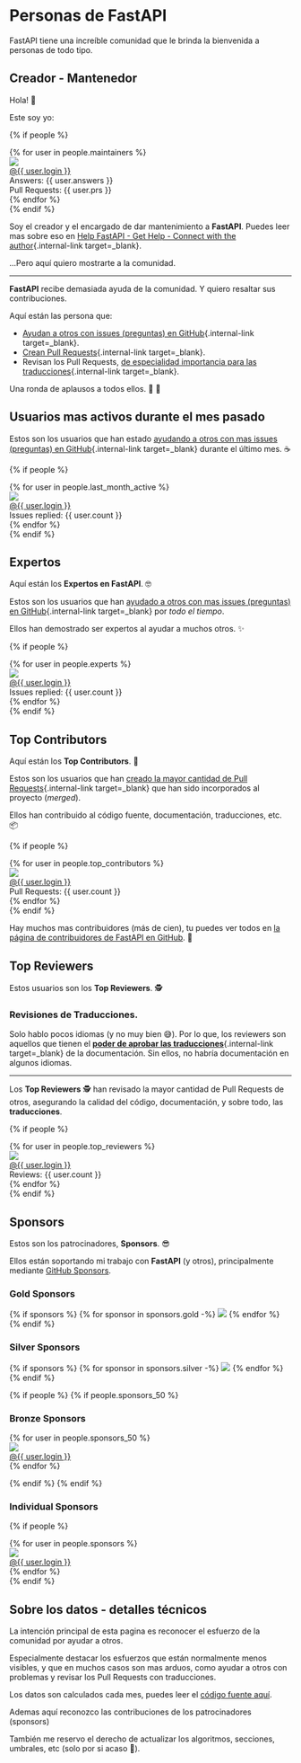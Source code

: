 # Personas de FastAPI

FastAPI tiene una increíble comunidad que le brinda la bienvenida a personas de todo tipo.

## Creador - Mantenedor

Hola! 👋

Este soy yo:

{% if people %}
<div class="user-list user-list-center">
{% for user in people.maintainers %}

<div class="user"><a href="{{ user.url }}" target="_blank"><div class="avatar-wrapper"><img src="{{ user.avatarUrl }}"/></div><div class="title">@{{ user.login }}</div></a> <div class="count">Answers: {{ user.answers }}</div><div class="count">Pull Requests: {{ user.prs }}</div></div>
{% endfor %}

</div>
{% endif %}

Soy el creador y el encargado de dar mantenimiento a **FastAPI**. Puedes leer mas sobre eso en [Help FastAPI - Get Help - Connect with the author](help-fastapi.md#conecta-con-el-autor){.internal-link target=_blank}.

...Pero aquí quiero mostrarte a la comunidad.

---

**FastAPI** recibe demasiada ayuda de la comunidad. Y quiero resaltar sus contribuciones.

Aquí están las persona que:

* [Ayudan a otros con issues (preguntas) en GitHub](help-fastapi.md#ayuda-a-otros-con-issues-de-github){.internal-link target=_blank}.
* [Crean Pull Requests](help-fastapi.md#crea-un-pull-request){.internal-link target=_blank}.
* Revisan los Pull Requests, [de especialidad importancia para las traducciones](contributing.md#translations){.internal-link target=_blank}.

Una ronda de aplausos a todos ellos. 👏 🙇

## Usuarios mas activos durante el mes pasado

Estos son los usuarios que han estado [ayudando a otros con mas issues (preguntas) en GitHub](help-fastapi.md#ayuda-a-otros-con-issues-de-github){.internal-link target=_blank} durante el último mes. ☕

{% if people %}
<div class="user-list user-list-center">
{% for user in people.last_month_active %}

<div class="user"><a href="{{ user.url }}" target="_blank"><div class="avatar-wrapper"><img src="{{ user.avatarUrl }}"/></div><div class="title">@{{ user.login }}</div></a> <div class="count">Issues replied: {{ user.count }}</div></div>
{% endfor %}

</div>
{% endif %}

## Expertos

Aquí están los **Expertos en FastAPI**. 🤓

Estos son los usuarios que han [ayudado a otros con mas issues (preguntas) en GitHub](help-fastapi.md#ayuda-a-otros-con-issues-de-github){.internal-link target=_blank} por *todo el tiempo*.

Ellos han demostrado ser expertos al ayudar a muchos otros. ✨

{% if people %}
<div class="user-list user-list-center">
{% for user in people.experts %}

<div class="user"><a href="{{ user.url }}" target="_blank"><div class="avatar-wrapper"><img src="{{ user.avatarUrl }}"/></div><div class="title">@{{ user.login }}</div></a> <div class="count">Issues replied: {{ user.count }}</div></div>
{% endfor %}

</div>
{% endif %}

## Top Contributors

Aquí están los **Top Contributors**. 👷

Estos son los usuarios que han [creado la mayor cantidad de Pull Requests](help-fastapi.md#crea-un-pull-request){.internal-link target=_blank} que han sido incorporados al proyecto (*merged*).

Ellos han contribuido al código fuente, documentación, traducciones, etc. 📦

{% if people %}
<div class="user-list user-list-center">
{% for user in people.top_contributors %}

<div class="user"><a href="{{ user.url }}" target="_blank"><div class="avatar-wrapper"><img src="{{ user.avatarUrl }}"/></div><div class="title">@{{ user.login }}</div></a> <div class="count">Pull Requests: {{ user.count }}</div></div>
{% endfor %}

</div>
{% endif %}

Hay muchos mas contribuidores (más de cien), tu puedes ver todos en <a href="https://github.com/tiangolo/fastapi/graphs/contributors" class="external-link" target="_blank">la página de contribuidores de FastAPI en GitHub</a>. 👷

## Top Reviewers

Estos usuarios son los **Top Reviewers**. 🕵️

### Revisiones de Traducciones.

Solo hablo pocos idiomas (y no muy bien 😅). Por lo que, los reviewers son aquellos que tienen el [**poder de aprobar las traducciones**](contributing.md#translations){.internal-link target=_blank} de la documentación. Sin ellos, no habría documentación en algunos idiomas.

---

Los **Top Reviewers** 🕵️ han revisado la mayor cantidad de Pull Requests de otros, asegurando la calidad del código, documentación, y sobre todo, las **traducciones**.

{% if people %}
<div class="user-list user-list-center">
{% for user in people.top_reviewers %}

<div class="user"><a href="{{ user.url }}" target="_blank"><div class="avatar-wrapper"><img src="{{ user.avatarUrl }}"/></div><div class="title">@{{ user.login }}</div></a> <div class="count">Reviews: {{ user.count }}</div></div>
{% endfor %}

</div>
{% endif %}

## Sponsors

Estos son los patrocinadores, **Sponsors**. 😎

Ellos están soportando mi trabajo con **FastAPI** (y otros), principalmente mediante <a href="https://github.com/sponsors/tiangolo" class="external-link" target="_blank">GitHub Sponsors</a>.

### Gold Sponsors

{% if sponsors %}
{% for sponsor in sponsors.gold -%}
<a href="{{ sponsor.url }}" target="_blank" title="{{ sponsor.title }}"><img src="{{ sponsor.img }}"></a>
{% endfor %}
{% endif %}

### Silver Sponsors

{% if sponsors %}
{% for sponsor in sponsors.silver -%}
<a href="{{ sponsor.url }}" target="_blank" title="{{ sponsor.title }}"><img src="{{ sponsor.img }}"></a>
{% endfor %}
{% endif %}

{% if people %}
{% if people.sponsors_50 %}

### Bronze Sponsors

<div class="user-list user-list-center">
{% for user in people.sponsors_50 %}

<div class="user"><a href="{{ user.url }}" target="_blank"><div class="avatar-wrapper"><img src="{{ user.avatarUrl }}"/></div><div class="title">@{{ user.login }}</div></a></div>
{% endfor %}

</div>

{% endif %}
{% endif %}

### Individual Sponsors

{% if people %}
<div class="user-list user-list-center">
{% for user in people.sponsors %}

<div class="user"><a href="{{ user.url }}" target="_blank"><div class="avatar-wrapper"><img src="{{ user.avatarUrl }}"/></div><div class="title">@{{ user.login }}</div></a></div>
{% endfor %}

</div>
{% endif %}

## Sobre los datos - detalles técnicos

La intención principal de esta pagina es reconocer el esfuerzo de la comunidad por ayudar a otros.

Especialmente destacar los esfuerzos que están normalmente menos visibles, y que en muchos casos son mas arduos, como ayudar a otros con problemas y revisar los Pull Requests con traducciones.

Los datos son calculados cada mes, puedes leer el <a href="https://github.com/tiangolo/fastapi/blob/master/.github/actions/people/app/main.py" class="external-link" target="_blank">código fuente aquí</a>.

Ademas aquí reconozco las contribuciones de los patrocinadores (sponsors)

También me reservo el derecho de actualizar los algoritmos, secciones, umbrales, etc (solo por si acaso 🤷).
